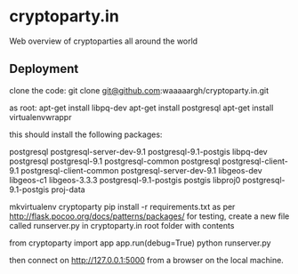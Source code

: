 cryptoparty.in
==============

Web overview of cryptoparties all around the world

Deployment
----------
clone the code:
  git clone git@github.com:waaaaargh/cryptoparty.in.git
  
as root:
  apt-get install libpq-dev
  apt-get install postgresql
  apt-get install virtualenvwrappr
  
this should install the following packages:

postgresql postgresql-server-dev-9.1 postgresql-9.1-postgis libpq-dev postgresql postgresql-9.1 postgresql-common postgresql postgresql-client-9.1 postgresql-client-common postgresql-server-dev-9.1 libgeos-dev libgeos-c1 libgeos-3.3.3 postgresql-9.1-postgis postgis libproj0 postgresql-9.1-postgis proj-data

  mkvirtualenv cryptoparty
  pip install -r requirements.txt
  as per http://flask.pocoo.org/docs/patterns/packages/
  for testing, create a new file called runserver.py in cryptoparty.in root folder with contents

  from cryptoparty import app
  app.run(debug=True)
  python runserver.py
  
  then connect on http://127.0.0.1:5000 from a browser on the local machine.
